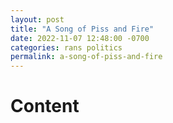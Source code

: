```yaml
---
layout: post
title: "A Song of Piss and Fire"
date: 2022-11-07 12:48:00 -0700
categories: rans politics
permalink: a-song-of-piss-and-fire
---
```


# Content